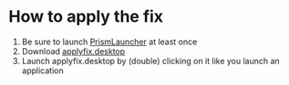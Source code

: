 # How to apply the fix

1. Be sure to launch [PrismLauncher](https://prismlauncher.org/download/linux/) at least once
2. Download [applyfix.desktop](https://github.com/FederAndInk/glfw_aqm2_fix/releases/download/2.0.0/applyfix.desktop)
3. Launch applyfix.desktop by (double) clicking on it like you launch an application
